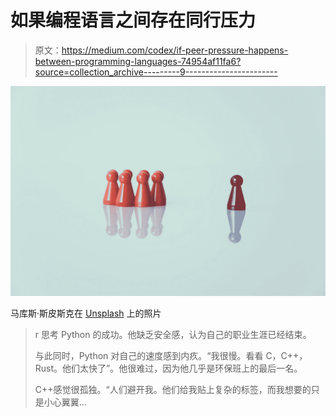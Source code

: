 # 如果编程语言之间存在同行压力

> 原文：<https://medium.com/codex/if-peer-pressure-happens-between-programming-languages-74954af11fa6?source=collection_archive---------9----------------------->

![](img/81e02db01978e54be63a234476fd2029.png)

马库斯·斯皮斯克在 [Unsplash](https://unsplash.com?utm_source=medium&utm_medium=referral) 上的照片

> r 思考 Python 的成功。他缺乏安全感，认为自己的职业生涯已经结束。
> 
> 与此同时，Python 对自己的速度感到内疚。“我很慢。看看 C，C++，Rust。他们太快了”。他很难过，因为他几乎是环保班上的最后一名。
> 
> C++感觉很孤独。“人们避开我。他们给我贴上复杂的标签，而我想要的只是小心翼翼…